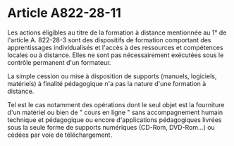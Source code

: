 # Article A822-28-11

Les actions éligibles au titre de la formation à distance mentionnée au 1° de l'article A. 822-28-3 sont des dispositifs de formation comportant des apprentissages individualisés et l'accès à des ressources et compétences locales ou à distance. Elles ne sont pas nécessairement exécutées sous le contrôle permanent d'un formateur.

La simple cession ou mise à disposition de supports (manuels, logiciels, matériels) à finalité pédagogique n'a pas la nature d'une formation à distance.

Tel est le cas notamment des opérations dont le seul objet est la fourniture d'un matériel ou bien de " cours en ligne " sans accompagnement humain technique et pédagogique ou encore d'applications pédagogiques livrées sous la seule forme de supports numériques (CD-Rom, DVD-Rom...) ou cédées par voie de téléchargement.
